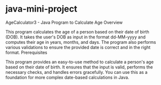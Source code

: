 # java-mini-project
AgeCalculator3 - Java Program to Calculate Age Overview

This program calculates the age of a person based on their date of birth (DOB). It takes the user's DOB as input in the format dd-MM-yyyy and computes their age in years, months, and days. The program also performs various validations to ensure the provided date is correct and in the right format. Prerequisites

This program provides an easy-to-use method to calculate a person's age based on their date of birth. It ensures that the input is valid, performs the necessary checks, and handles errors gracefully. You can use this as a foundation for more complex date-based calculations in Java.
